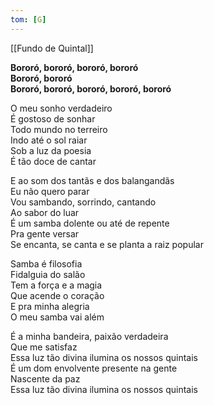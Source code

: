 ```yaml
---
tom: [G]
---
```


[[Fundo de Quintal]]

**Bororó, bororó, bororó, bororó  
Bororó, bororó  
Bororó, bororó, bororó, bororó, bororó**

O meu sonho verdadeiro  
É gostoso de sonhar  
Todo mundo no terreiro  
Indo até o sol raiar  
Sob a luz da poesia  
É tão doce de cantar  

E ao som dos tantãs e dos balangandãs  
Eu não quero parar  
Vou sambando, sorrindo, cantando  
Ao sabor do luar  
É um samba dolente ou até de repente  
Pra gente versar  
Se encanta, se canta e se planta a raiz popular  

Samba é filosofia  
Fidalguia do salão  
Tem a força e a magia  
Que acende o coração  
E pra minha alegria  
O meu samba vai além  

É a minha bandeira, paixão verdadeira  
Que me satisfaz  
Essa luz tão divina ilumina os nossos quintais  
É um dom envolvente presente na gente  
Nascente da paz  
Essa luz tão divina ilumina os nossos quintais  